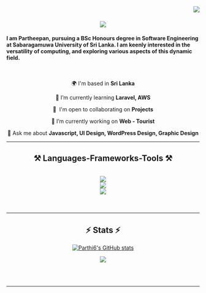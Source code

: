 <img align="right" src="https://visitor-badge.laobi.icu/badge?page_id=Parthi6.Parthi6" />

<h1 align="center">
    <img src="https://readme-typing-svg.herokuapp.com/?font=Righteous&size=35&center=true&vCenter=true&width=500&height=70&duration=4000&lines=Hi+There!+👋;+I'm+Partheepan!;+I'm+a+Front+end+Developer;+I'm+a+UI+Designer;+I'm+a+WordPress+Designer;+I'm+a+Graphic+Designer;" />
</h1>


<h4>I am Partheepan, pursuing a BSc Honours degree in Software Engineering at Sabaragamuwa University of Sri Lanka. I am keenly interested in the versatility of computing, and exploring various aspects of this dynamic field.
</h4>



<br>

<div align="center">

🌍  I'm based in **Sri Lanka**

🌱 I’m currently learning **Laravel, AWS**

🤝  I'm open to collaborating on **Projects**
 
🔭 I’m currently working on **Web - Tourist**

💬 Ask me about **Javascript, UI Design, WordPress Design, Graphic Design**

 </div>
<hr/>

<h2 align="center">⚒️ Languages-Frameworks-Tools ⚒️</h2>
<br/>
<div align="center">
    <img src="https://skillicons.dev/icons?i=html,css,bootstrap,javascript" /><br>
    <img src="https://skillicons.dev/icons?i=c,java,mysql,php,laravel,docker,github,vscode" /><br>
<img src="https://skillicons.dev/icons?i=figma,ps,ai" />
</div>
<br><br>
<hr/>
<!--
<div align="center">
  <h2>🐍 My Contributions 🐍</h2>
  <br>
 ![snake gif](https://github.com/parthi6/parthi6/blob/output/github-contribution-grid-snake.svg)
  https://github.com/parthi6/parthi6/blob/output/github-contribution-grid-snake.gif
  <br/><br/><br/>
</div>
<hr/> 

<h2 align="center">⚡ Stats ⚡</h2>
<br>
<div align=center>
  <img width=390 src="https://github-readme-streak-stats-parthi6.vercel.app/?user=salesp07&count_private=true&theme=react&border_radius=10" alt="streak stats"/>
  <img width=390 src="https://github-readme-stats-parthi6.vercel.app/api?username=parthi6&count_private=true&show_icons=true&theme=react&rank_icon=github&border_radius=10" alt="readme stats" />
    -->
 
<h2 align="center">⚡ Stats ⚡</h2>
<div align="center">
<a href="http://www.github.com/Parthi6"><img src="https://github-readme-stats.vercel.app/api?username=Parthi6&show_icons=true&hide=&count_private=true&title_color=0891b2&text_color=ffffff&icon_color=0891b2&bg_color=1c1917&hide_border=true&show_icons=true" alt="Parthi6's GitHub stats" /></a>

<a href="http://www.github.com/Parthi6"><img src="https://github-readme-streak-stats.herokuapp.com/?user=Parthi6&stroke=ffffff&background=1c1917&ring=0891b2&fire=0891b2&currStreakNum=ffffff&currStreakLabel=0891b2&sideNums=ffffff&sideLabels=ffffff&dates=ffffff&hide_border=true" /></a>
<!--
<a href="http://www.github.com/Parthi6"><img src="https://github-readme-activity-graph.cyclic.app/graph?username=Parthi6&bg_color=1c1917&color=ffffff&line=0891b2&point=ffffff&area_color=1c1917&area=true&hide_border=true&custom_title=GitHub%20Commits%20Graph" alt="GitHub Commits Graph" /></a>
  <img width=325 align="center" src="https://github-readme-stats-parthi6.vercel.app/api/top-langs/?username=parthi6&hide=HTML&langs_count=8&layout=compact&theme=react&border_radius=10&size_weight=0.5&count_weight=0.5&exclude_repo=github-readme-stats" alt="top langs" />  -->
</div>
<br/><br/>
<hr/>
<br/>
